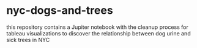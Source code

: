 # nyc-dogs-and-trees
this repository contains a Jupiter notebook with the cleanup process for tableau visualizations to discover the relationship between dog urine and sick trees in NYC 
